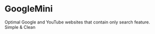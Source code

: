 # GoogleMini
Optimal Google and YouTube websites that contain only search feature. Simple &amp; Clean
